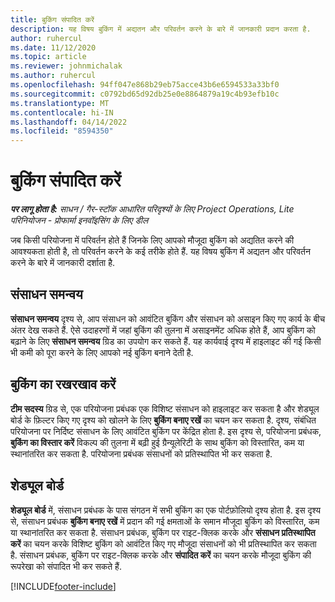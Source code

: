 ```yaml
---
title: बुकिंग संपादित करें
description: यह विषय बुकिंग में अद्यतन और परिवर्तन करने के बारे में जानकारी प्रदान करता है.
author: ruhercul
ms.date: 11/12/2020
ms.topic: article
ms.reviewer: johnmichalak
ms.author: ruhercul
ms.openlocfilehash: 94ff047e868b29eb75acce43b6e6594533a33bf0
ms.sourcegitcommit: c0792bd65d92db25e0e8864879a19c4b93efb10c
ms.translationtype: MT
ms.contentlocale: hi-IN
ms.lasthandoff: 04/14/2022
ms.locfileid: "8594350"
---
```

# <a name="edit-bookings"></a>बुकिंग संपादित करें

_**पर लागू होता है:** साधन / गैर-स्टॉक आधारित परिदृश्यों के लिए Project Operations, Lite परिनियोजन - प्रोफार्मा इनवॉइसिंग के लिए डील_


जब किसी परियोजना में परिवर्तन होते हैं जिनके लिए आपको मौजूदा बुकिंग को अद्यतित करने की आवश्यकता होती है, तो परिवर्तन करने के कई तरीके होते हैं. यह विषय बुकिंग में अद्यतन और परिवर्तन करने के बारे में जानकारी दर्शाता है.

## <a name="resource-reconciliation"></a>संसाधन समन्वय

**संसाधन समन्वय** दृश्य से, आप संसाधन को आवंटित बुकिंग और संसाधन को असाइन किए गए कार्य के बीच अंतर देख सकते हैं. ऐसे उदाहरणों में जहां बुकिंग की तुलना में असाइनमेंट अधिक होते हैं, आप बुकिंग को बढ़ाने के लिए **संसाधन समन्वय** ग्रिड का उपयोग कर सकते हैं. यह कार्यवाई दृश्य में हाइलाइट की गई किसी भी कमी को पूरा करने के लिए आपको नई बुकिंग बनाने देती है.

## <a name="maintain-bookings"></a>बुकिंग का रखरखाव करें

**टीम सदस्य** ग्रिड से, एक परियोजना प्रबंधक एक विशिष्ट संसाधन को हाइलाइट कर सकता है और शेड्यूल बोर्ड के फ़िल्टर किए गए दृश्य को खोलने के लिए **बुकिंग बनाए रखें** का चयन कर सकता है. दृश्य, संबंधित परियोजना पर निर्दिष्ट संसाधन के लिए आवंटित बुकिंग पर केंद्रित होता है. इस दृश्य से, परियोजना प्रबंधक, **बुकिंग का विस्तार करें** विकल्प की तुलना में बढ़ी हुई ग्रैन्‍यूलेरिटी के साथ बुकिंग को विस्तारित, कम या स्थानांतरित कर सकता है. परियोजना प्रबंधक संसाधनों को प्रतिस्थापित भी कर सकता है.

## <a name="schedule-board"></a>शेड्यूल बोर्ड

**शेड्यूल बोर्ड** में, संसाधन प्रबंधक के पास संगठन में सभी बुकिंग का एक पोर्टफ़ोलियो दृश्य होता है. इस दृश्य से, संसाधन प्रबंधक **बुकिंग बनाए रखें** में प्रदान की गई क्षमताओं के समान मौजूदा बुकिंग को विस्तारित, कम या स्थानांतरित कर सकता है. संसाधन प्रबंधक, बुकिंग पर राइट-क्लिक करके और **संसाधन प्रतिस्थापित करें** का चयन करके विशिष्ट बुकिंग को आवंटित किए गए मौजूदा संसाधनों को भी प्रतिस्थापित कर सकता है. संसाधन प्रबंधक, बुकिंग पर राइट-क्लिक करके और **संपादित करें** का चयन करके मौजूदा बुकिंग की रूपरेखा को संपादित भी कर सकते हैं.


[!INCLUDE[footer-include](../includes/footer-banner.md)]